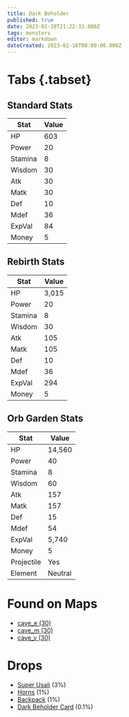 ```yaml
---
title: Dark Beholder
published: true
date: 2023-02-28T21:22:33.000Z
tags: monsters
editor: markdown
dateCreated: 2023-02-16T00:00:00.000Z
---
```


# Tabs {.tabset}

## Standard Stats

|Stat|Value|
|-|-|
|HP|603|
|Power|20|
|Stamina|8|
|Wisdom|30|
|Atk|30|
|Matk|30|
|Def|10|
|Mdef|36|
|ExpVal|84|
|Money|5|
## Rebirth Stats

|Stat|Value|
|-|-|
|HP|3,015|
|Power|20|
|Stamina|8|
|Wisdom|30|
|Atk|105|
|Matk|105|
|Def|10|
|Mdef|36|
|ExpVal|294|
|Money|5|
## Orb Garden Stats

|Stat|Value|
|-|-|
|HP|14,560|
|Power|40|
|Stamina|8|
|Wisdom|60|
|Atk|157|
|Matk|157|
|Def|15|
|Mdef|54|
|ExpVal|5,740|
|Money|5|
|Projectile|Yes|
|Element|Neutral|

# Found on Maps
 * [cave_e (30)](/maps/cave_e)
 * [cave_m (30)](/maps/cave_m)
 * [cave_v (30)](/maps/cave_v)

# Drops
 * [Super Usali](/items/super-usali) (3%)
 * [Horns](/items/horns) (1%)
 * [Backpack](/items/backpack) (1%)
 * [Dark Beholder Card](/items/dark-beholder-card) (0.1%)
